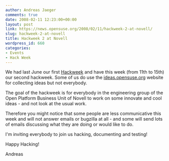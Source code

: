 ```yaml
---
author: Andreas Jaeger
comments: true
date: 2008-02-11 12:23:00+00:00
layout: post
link: https://news.opensuse.org/2008/02/11/hackweek-2-at-novell/
slug: hackweek-2-at-novell
title: Hackweek 2 at Novell
wordpress_id: 660
categories:
- Events
- Hack Week
---
```


We had last June our first [Hackweek](//www.novell.com/coolblogs/?p=919) and have this week (from 11th to 15th) our second hackweek.  Some of us do use the [ideas.opensuse.org](//ideas.opensuse.org) website for collecting ideas but not everybody.

The goal of the hackweek is for everybody in the engineering group of the Open Platform Business Unit  of Novell to work on some innovate and cool ideas - and not look at the usual work.

Therefore you might notice that some people are less communicative this week and will not answer emails or bugzilla at all - and some will send lots of emails discussing what they are doing or would like to do.

I'm inviting everybody to join us hacking, documenting and testing!

Happy Hacking!

Andreas
